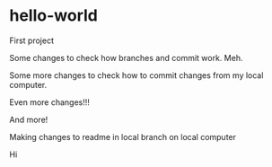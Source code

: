 # hello-world
First project

Some changes to check how branches and commit work. Meh.

Some more changes to check how to commit changes from my local computer.

Even more changes!!!

And more!

Making changes to readme in local branch on local computer

Hi
